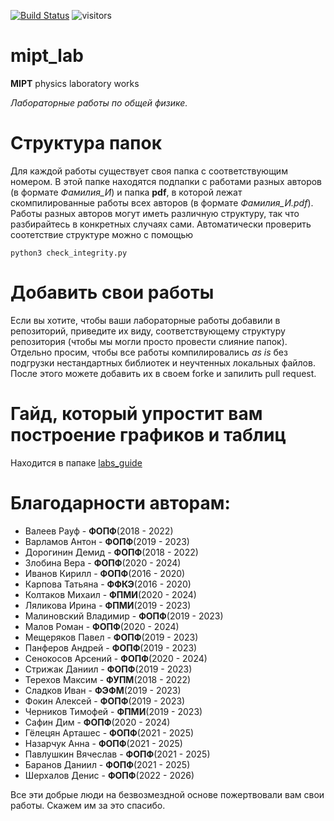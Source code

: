 [![Build Status](https://github.com/BlackSamorez/mipt_lab/workflows/CI/badge.svg)](https://github.com/BlackSamorez/mipt_lab/actions?query=workflow)
![visitors](https://visitor-badge.glitch.me/badge?page_id=black_samorez.mipt_lab)


# mipt_lab
**MIPT** physics laboratory works

*Лабораторные работы по общей физике.*

# Структура папок

Для каждой работы существует своя папка с соответствующим номером. В этой папке находятся подпапки с работами разных авторов (в формате *Фамилия_И*) и папка **pdf**, в которой лежат скомпилированные работы всех авторов (в формате *Фамилия_И.pdf*). Работы разных авторов могут иметь различную структуру, так что разбирайтесь в конкретных случаях сами. Автоматически проверить соотетствие структуре можно с помощью
```
python3 check_integrity.py
```

# Добавить свои работы

Если вы хотите, чтобы ваши лабораторные работы добавили в репозиторий, приведите их виду, соответствующему структуру репозитория (чтобы мы могли просто провести слияние папок). Отдельно просим, чтобы все работы компилировались *as is* без подгрузки нестандартных библиотек и неучтенных локальных файлов. После этого можете добавить их в своем forkе и запилить pull request. 

# Гайд, который упростит вам построение графиков и таблиц

Находится в папаке [labs_guide](https://github.com/BlackSamorez/mipt_lab/blob/master/labs_guide/guide/Guide.ipynb)

# Благодарности авторам:
* Валеев Рауф - **ФОПФ**(2018 - 2022)
* Варламов Антон - **ФОПФ**(2019 - 2023)
* Дорогинин Демид - **ФОПФ**(2018 - 2022)
* Злобина Вера - **ФОПФ**(2020 - 2024)
* Иванов Кирилл - **ФОПФ**(2016 - 2020)
* Карпова Татьяна - **ФФКЭ**(2016 - 2020)
* Колтаков Михаил - **ФПМИ**(2020 - 2024)
* Ляликова Ирина - **ФПМИ**(2019 - 2023)
* Малиновский Владимир - **ФОПФ**(2019 - 2023)
* Малов Роман - **ФОПФ**(2020 - 2024)
* Мещеряков Павел - **ФОПФ**(2019 - 2023)
* Панферов Андрей - **ФОПФ**(2019 - 2023)
* Сенокосов Арсений - **ФОПФ**(2020 - 2024)
* Стрижак Даниил - **ФОПФ**(2019 - 2023)
* Терехов Максим - **ФУПМ**(2018 - 2022)
* Сладков Иван - **ФЭФМ**(2019 - 2023)
* Фокин Алексей - **ФОПФ**(2019 - 2023)
* Черников Тимофей - **ФПМИ**(2019 - 2023)
* Сафин Дим - **ФОПФ**(2020 - 2024)
* Гёлецян Арташес - **ФОПФ**(2021 - 2025)
* Назарчук Анна - **ФОПФ**(2021 - 2025)
* Павлушкин Вячеслав - **ФОПФ**(2021 - 2025)
* Баранов Даниил - **ФОПФ**(2021 - 2025)
* Шерхалов Денис - **ФОПФ**(2022 - 2026)

Все эти добрые люди на безвозмездной основе пожертвовали вам свои работы. Скажем им за это спасибо.
